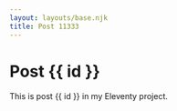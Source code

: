 ```yaml
---
layout: layouts/base.njk
title: Post 11333
---
```


# Post {{ id }}

This is post {{ id }} in my Eleventy project.

